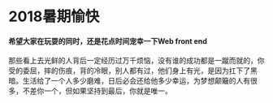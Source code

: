 # 2018暑期愉快
#### 希望大家在玩耍的同时，还是花点时间宠幸一下Web front end
<p>那些看上去光鲜的人背后一定经历过万千烦恼，没有谁的成功都是一蹴而就的，你受的委屈，摔的伤痕，背的冷眼，别人都有过，他们身上有光，是因为扛下了黑暗。生活给了一个人多少磨难，日后必会还给他多少幸运，为梦想颠簸的人有很多，不差你一个，但如果坚持到最后，你就是唯一。</p>
